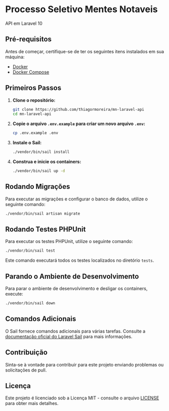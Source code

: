 # Processo Seletivo Mentes Notaveis

API em Laravel 10

## Pré-requisitos

Antes de começar, certifique-se de ter os seguintes itens instalados em sua máquina:

- [Docker](https://www.docker.com/get-started)
- [Docker Compose](https://docs.docker.com/compose/install/)

## Primeiros Passos

1. **Clone o repositório:**

   ```bash
   git clone https://github.com/thiagormoreira/mn-laravel-api
   cd mn-laravel-api
   ```

2. **Copie o arquivo `.env.example` para criar um novo arquivo `.env`:**

   ```bash
   cp .env.example .env
   ```

3. **Instale o Sail:**

   ```bash
   ./vendor/bin/sail install
   ```

4. **Construa e inicie os containers:**

   ```bash
   ./vendor/bin/sail up -d
   ```

## Rodando Migrações

Para executar as migrações e configurar o banco de dados, utilize o seguinte comando:

```bash
./vendor/bin/sail artisan migrate
```

## Rodando Testes PHPUnit

Para executar os testes PHPUnit, utilize o seguinte comando:

```bash
./vendor/bin/sail test
```

Este comando executará todos os testes localizados no diretório `tests`.

## Parando o Ambiente de Desenvolvimento

Para parar o ambiente de desenvolvimento e desligar os containers, execute:

```bash
./vendor/bin/sail down
```

## Comandos Adicionais

O Sail fornece comandos adicionais para várias tarefas. Consulte a [documentação oficial do Laravel Sail](https://laravel.com/docs/sail) para mais informações.

## Contribuição

Sinta-se à vontade para contribuir para este projeto enviando problemas ou solicitações de pull.

## Licença

Este projeto é licenciado sob a Licença MIT - consulte o arquivo [LICENSE](LICENSE) para obter mais detalhes.
